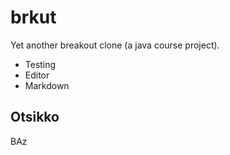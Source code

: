 brkut
======

Yet another breakout clone (a java course project).

* Testing
* Editor
* Markdown

Otsikko
-------

BAz
